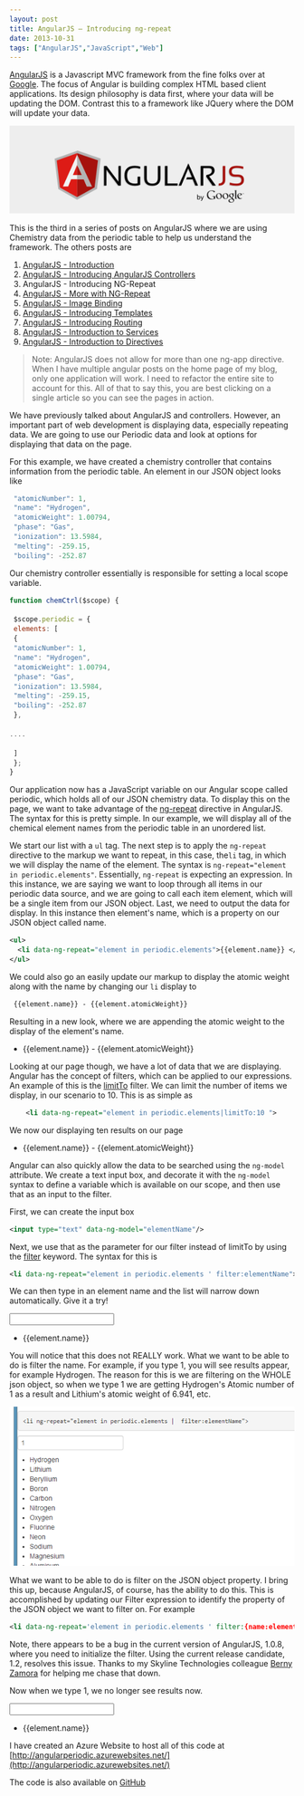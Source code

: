 ```yaml
---
layout: post
title: AngularJS – Introducing ng-repeat
date: 2013-10-31
tags: ["AngularJS","JavaScript","Web"]
---
```


[AngularJS](http://www.angularjs.org) is a Javascript MVC framework from the fine folks over at
[Google](http://www.google.com). The focus of Angular is building complex
 HTML based client applications. Its design philosophy is data first, where your data will be updating the DOM.
 Contrast this to a framework like JQuery where the DOM will update your data.

![AngularJS Logo](angularLogo.png)

This is the third in a series of posts on AngularJS where we are using Chemistry data from the periodic table
to help us understand the framework. The others posts are

1. [AngularJS - Introduction](http://www.jptacek.com/2013/10/angularjs-introduction/)
2. [AngularJS - Introducing AngularJS Controllers](http://www.jptacek.com/2013/10/introducing-angularjs-controllers/)
3. AngularJS - Introducing NG-Repeat
4. [AngularJS - More with NG-Repeat](http://www.jptacek.com/2014/01/angularjs-further-with-ng-repeat/)
5. [AngularJS - Image Binding](http://www.jptacek.com/2014/01/angularjs-lou-reed/)
6. [AngularJS - Introducing Templates](http://www.jptacek.com/2014/02/angularJS-templates/)
7. [AngularJS - Introducing Routing](http://www.jptacek.com/2014/02/angularJS-IntroToRouting/)
8. [AngularJS - Introduction to Services](http://www.jptacek.com//2014/05/angularJS-Intro-To-Services/)
9. [AngularJS - Introduction to Directives](http://www.jptacek.com/2014/06/angularJS-intro-to-directives/)

>Note: AngularJS does not allow for more than one ng-app directive. When I have multiple angular posts on
the home page of my blog, only one application will work. I need to refactor the entire site to account for
this. All of that to say this, you are best clicking on a single article so you can see the pages in action.

We have previously talked about AngularJS and controllers. However, an important part of web development is displaying data,
especially repeating data. We are going to use our Periodic data and look at options for displaying that data on the page.

For this example, we have created a chemistry controller that contains information from the periodic table. An element in our
JSON object looks like

```javascript
 "atomicNumber": 1,
 "name": "Hydrogen",
 "atomicWeight": 1.00794,
 "phase": "Gas",
 "ionization": 13.5984,
 "melting": -259.15,
 "boiling": -252.87
```

Our chemistry controller essentially is responsible for setting a local scope variable.

```javascript
function chemCtrl($scope) {

 $scope.periodic = {
 elements: [
 {
 "atomicNumber": 1,
 "name": "Hydrogen",
 "atomicWeight": 1.00794,
 "phase": "Gas",
 "ionization": 13.5984,
 "melting": -259.15,
 "boiling": -252.87
 },

....

 ]
 };
}
```

Our application now has a JavaScript variable on our Angular scope called periodic, which holds all of our
JSON chemistry data. To display this on the page, we want to take advantage of the
[ng-repeat](http://docs.angularjs.org/api/ng.directive:ngRepeat) directive in AngularJS.
The syntax for this is pretty simple. In our example, we will display all of the chemical element names from the
periodic table in an unordered list.

We start our list with a ``ul`` tag. The next step is to apply the ``ng-repeat`` directive to the markup we want to
repeat, in this case, the``li`` tag, in which we will display the name of the element.
The syntax is ``ng-repeat="element in periodic.elements"``. Essentially, ``ng-repeat`` is expecting an expression.
In this instance, we are saying we want to loop through all items in our periodic data source, and we are going to call each
item element, which will be a single item from our JSON object. Last, we need to output the data for display.
In this instance then element's name, which is a property on our JSON object called name.

```xml
<ul>
  <li data-ng-repeat="element in periodic.elements">{{element.name}} </li>
</ul>
```

We could also go an easily update our markup to display the atomic weight along with the name by changing our ``li``
 display to

```xml
 {{element.name}} - {{element.atomicWeight}}
```



Resulting in a new look, where we are appending the atomic weight to the display of the element's name.

   <div id="elements2" ng-controller="chemCtrl" >
        <ul>
            <li ng-repeat="element in periodic.elements">
                {{element.name}} - {{element.atomicWeight}}
            </li>
        </ul>
    </div>

Looking at our page though, we have a lot of data that we are displaying. Angular has the concept of filters,
which can be applied to our expressions. An example of this is
the [limitTo](http://docs.angularjs.org/api/ng.filter:limitTo) filter. We can limit the number of items we display,
in our scenario to 10\. This is as simple as

```xml
    <li data-ng-repeat="element in periodic.elements|limitTo:10 ">
```

We now our displaying ten results on our page

   <div id="elements2" ng-controller="chemCtrl" >
         <ul>
             <li ng-repeat="element in periodic.elements|limitTo:10">
                 {{element.name}} - {{element.atomicWeight}}
             </li>
         </ul>
     </div>

Angular can also quickly allow the data to be searched using the ``ng-model`` attribute. We create a text input box,
and decorate it with the ``ng-model`` syntax
to define a variable which is available on our scope, and then use that as an input to the filter.

First, we can create the input box

```xml
<input type="text" data-ng-model="elementName"/>
```

Next, we use that as the parameter for our filter instead of limitTo by using the [filter](http://docs.angularjs.org/api/ng.filter:filter) keyword. The syntax for this is

```xml
<li data-ng-repeat="element in periodic.elements ' filter:elementName">
```

We can then type in an element name and the list will narrow down automatically. Give it a try!


   <div id="elements3" ng-controller="chemCtrl" >
    <input type="text" ng-model="elementName"/>
    <div id="elements3" ng-controller="chemCtrl" >
        <ul>
            <li ng-repeat="element in periodic.elements | filter:elementName">
                {{element.name}}
            </li>
        </ul>
    </div>
    </div>

You will notice that this does not REALLY work. What we want to be able to do is filter the name. For example, if
you type 1, you will see results appear, for example Hydrogen. The reason for this is we are filtering on the
WHOLE json object, so when we type 1 we are getting Hydrogen's Atomic number of 1 as a result and Lithium's atomic
weight of 6.941, etc.

![](103113_1053_AngularJSIn7.png)

What we want to be able to do is filter on the JSON object property. I bring this up, because AngularJS, of course, has the ability to do this. This is accomplished by updating our Filter expression to identify the property of the JSON object we want to filter on. For example

```xml
<li data-ng-repeat='element in periodic.elements ' filter:{name:elementNameOnly}'>
```

Note, there appears to be a bug in the current version of AngularJS, 1.0.8, where you need to initialize the filter. Using the current release candidate, 1.2, resolves this issue. Thanks to my Skyline Technologies colleague [Berny Zamora](https://twitter.com/bernyzamora) for helping me chase that down.

Now when we type 1, we no longer see results now.

   <div id="elements4" ng-controller="chemCtrl" >
    <input type="text" ng-model="elementNameOnly"/>
        <ul>
            <li ng-repeat="element in periodic.elements | filter:{name:elementNameOnly}">
                {{element.name}}
            </li>
        </ul>
    </div>



I have created an Azure Website to host all of this code at [http://angularperiodic.azurewebsites.net/](http://angularperiodic.azurewebsites.net/)

The code is also available on [GitHub](https://github.com/jptacek/AngularPeriodic)
</div>


<script type="text/javascript" src="/2013/10/angularjs-introducing-ng-repeat/js/chemistryApp.js"></script>
<script type="text/javascript" src="/2013/10/angularjs-introducing-ng-repeat/js/chemistryController.js"></script>
<script type="text/javascript" src="/2014/02/angularJS-templates/js/chemistry.js"></script>